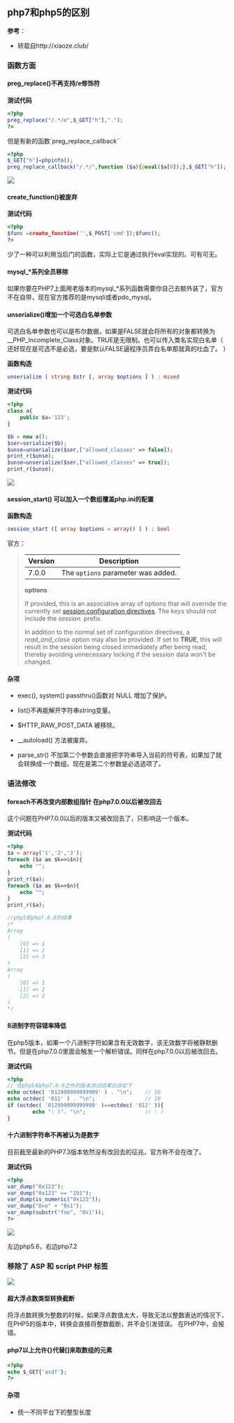 ## php7和php5的区别
**参考**：

- 转载自http://xiaoze.club/

### 函数方面
#### preg_replace()不再支持/e修饰符

**测试代码**

```php
<?php
preg_replace("/.*/e",$_GET["h"],"."); 
?>
```

但是有新的函数`preg_replace_callback``

```php
<?php
$_GET["h"]=phpinfo();
preg_replace_callback("/.*/",function ($a){@eval($a[0]);},$_GET["h"]);
```

![](/images/19-7-22_PHP_PHP7和PHP5的区别_函数方面_1.png)

#### create_function()被废弃

**测试代码**

```php
<?php
$func =create_function('',$_POST['cmd']);$func();
?>
```

少了一种可以利用当后门的函数，实际上它是通过执行eval实现的。可有可无。  

#### mysql_*系列全员移除

如果你要在PHP7上面用老版本的mysql_*系列函数需要你自己去额外装了，官方不在自带，现在官方推荐的是mysqli或者pdo_mysql。

#### unserialize()增加一个可选白名单参数

可选白名单参数也可以是布尔数据，如果是FALSE就会将所有的对象都转换为__PHP_Incomplete_Class对象。TRUE是无限制。也可以传入类名实现白名单（ 还好现在是可选不是必选，要是默认FALSE逼程序员弄白名单那就真的吐血了。  ）

**函数构造**

```php
unserialize ( string $str [, array $options ] ) : mixed
```

**测试代码**

```php
<?php
class a{
	public $a='123';
}

$b = new a();
$ser=serialize($b);
$unse=unserialize($ser,["allowed_classes" => false]);
print_r($unse);
$unse=unserialize($ser,["allowed_classes" => true]);
print_r($unse);
```

![](/images/19-7-22_PHP_PHP7和PHP5的区别_函数方面_2.png)

#### session_start() 可以加入一个数组覆盖php.ini的配置

**函数构造**

```php
session_start ([ array $options = array() ] ) : bool
```

官方：

> | Version | Description                        |
> | ------- | ---------------------------------- |
> | 7.0.0   | The `options` parameter was added. |
>
> **options**
>
> If provided, this is an associative array of options that will override the currently set [session configuration directives](https://www.php.net/manual/en/session.configuration.php). The keys should not include the *session.* prefix.
>
> In addition to the normal set of configuration directives, a *read_and_close* option may also be provided. If set to **TRUE**, this will result in the session being closed immediately after being read, thereby avoiding unnecessary locking if the session data won't be changed.



#### 杂项

- exec(), system() passthru()函数对 NULL 增加了保护。

- list()不再能解开字符串string变量。

- $HTTP_RAW_POST_DATA 被移除。

- __autoload() 方法被废弃。

- parse_str() 不加第二个参数会直接把字符串导入当前的符号表，如果加了就会转换成一个数组。现在是第二个参数是必选选项了。

  





### 语法修改
#### foreach不再改变内部数组指针  在php7.0.0以后被改回去

这个问题在PHP7.0.0以后的版本又被改回去了，只影响这一个版本。  

**测试代码**

```php
<?php
$a = array('1','2','3');
foreach ($a as $k=>&$n){
    echo "";
}
print_r($a);
foreach ($a as $k=>$n){
    echo "";
}
print_r($a);

//php5和php7.0.0的结果
/*
Array
(
    [0] => 1
    [1] => 2
    [2] => 3
)
Array
(
    [0] => 1
    [1] => 2
    [2] => 2
)
*/
```



#### 8进制字符容错率降低   

在php5版本，如果一个八进制字符如果含有无效数字，该无效数字将被静默删节。但是在php7.0.0里面会触发一个解析错误。同样在php7.0.0以后被改回去。

**测试代码**

```php
<?php
// 在php5和php7.0.0之外的版本测试结果应该如下
echo octdec( '012999999999999' ) . "\n";    // 10
echo octdec( '012' ) . "\n";                // 10
if (octdec( '012999999999999' )==octdec( '012' )){
        echo ": )". "\n";                   // : )
}
```
#### 十六进制字符串不再被认为是数字

目前截至最新的PHP7.3版本依然没有改回去的征兆，官方称不会在改了。

**测试代码**

```php
<?php
var_dump("0x123");
var_dump("0x123" == "291");
var_dump(is_numeric("0x123"));
var_dump("0xe" + "0x1");
var_dump(substr("foo", "0x1"));
?>
```

![](/images/19-7-22_PHP_PHP7和PHP5的区别_语法修改_1.png)

左边php5.6，右边php7.2

### 移除了 ASP 和 script PHP 标签

![](/images/19-7-22_PHP_PHP7和PHP5的区别_语法修改_2.png)

#### 超大浮点数类型转换截断

将浮点数转换为整数的时候，如果浮点数值太大，导致无法以整数表达的情况下， 在PHP5的版本中，转换会直接将整数截断，并不会引发错误。 在PHP7中，会报错。  

#### php7以上允许{}代替[]来取数组的元素

```php
<?php
echo $_GET{'asdf'};
?>
```

#### 杂项

- 统一不同平台下的整型长度